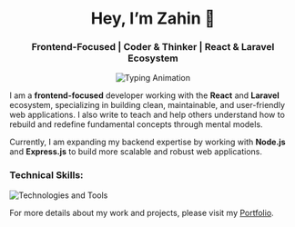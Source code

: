 <h1 align="center">Hey, I’m Zahin 👋</h1>
<h3 align="center">Frontend-Focused | Coder & Thinker | React & Laravel Ecosystem</h3>

<p align="center">
  <img src="https://readme-typing-svg.demolab.com?font=Fira+Code&size=20&pause=1000&color=00C9FF&center=true&width=600&lines=Building+efficient+web+applications.;Rebuilding+and+redefining+fundamental+concepts.;Exploring+React.js+%26+Next.js+with+Node.js!" alt="Typing Animation" />
</p>

<p>
I am a <strong>frontend-focused</strong> developer working with the <strong>React</strong> and <strong>Laravel</strong> ecosystem, specializing in building clean, maintainable, and user-friendly web applications. I also write to teach and help others understand how to rebuild and redefine fundamental concepts through mental models.
</p>

<p>
Currently, I am expanding my backend expertise by working with <strong>Node.js</strong> and <strong>Express.js</strong> to build more scalable and robust web applications.
</p>

<h3>Technical Skills:</h3>
<p>
  <img src="https://skillicons.dev/icons?i=ts,tailwind,bootstrap,laravel,vue,react,next,figma,php,mysql,mongodb,aws,postman,redux,socketio,prisma" alt="Technologies and Tools" />
</p>

<p>
For more details about my work and projects, please visit my <a href="https://isherezahin.vercel.app/">Portfolio</a>.
</p>
